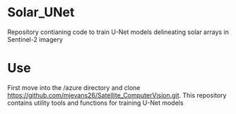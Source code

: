 # Solar_UNet
Repository contianing code to train U-Net models delineating solar arrays in Sentinel-2 imagery

# Use
First move into the /azure directory and clone https://github.com/mjevans26/Satellite_ComputerVision.git. This repository contains utility tools and functions for training U-Net models

